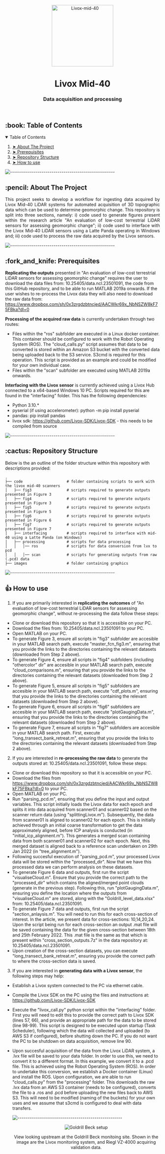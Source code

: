 <p align="center"> 
  <img src="images/livox_mid40.jpg" alt="Livox-mid-40" width="200px">
</p>
<h1 align="center"> Livox Mid-40 </h1>
<h3 align="center"> Data acquisition and processing </h3>  

</br>

<!-- TABLE OF CONTENTS -->
<h2 id="table-of-contents"> :book: Table of Contents</h2>

<details open="open">
  <summary>Table of Contents</summary>
  <ol>
    <li><a href="#about-the-project"> ➤ About The Project</a></li>
    <li><a href="#prerequisites"> ➤ Prerequisites</a></li>
    <li><a href="#Repository Structure"> ➤ Repository Structure</a></li>
    <li><a href="#How to use"> ➤ How to use</a></li>

</details>

![-----------------------------------------------------](https://raw.githubusercontent.com/andreasbm/readme/master/assets/lines/aqua.png)

<!-- ABOUT THE PROJECT -->
<h2 id="about-the-project"> :pencil: About The Project</h2>

<p align="justify"> 
This project seeks to develop a workflow for ingesting data acquired by Livox Mid-40 LiDAR systems for automated acquisition of 3D topographic data which can be used to determine geomorphic change. This repository is split into three sections, namely: i) code used to generate figures present within the research article "An evaluation of low-cost terrestrial LiDAR sensors for assessing geomorphic change"; ii) code used to interface with the Livox Mid-40 LiDAR sensors using a Latte Panda operating in Windows and; iii) code used to process the raw data acquired by the Livox sensors. 
</p>

![-----------------------------------------------------](https://raw.githubusercontent.com/andreasbm/readme/master/assets/lines/aqua.png)

<!-- PREREQUISITES -->
<h2 id="prerequisites"> :fork_and_knife: Prerequisites</h2>

**Replicating the outputs** presented in "An evaluation of low-cost terrestrial LiDAR sensors for assessing geomorphic change" requires the user to download the data files from: 10.25405/data.ncl.23501091, the code from this GitHub repository, and to be able to run MATLAB 2019a onwards. If the user wishes to re-process the Livox data they will also need to download the raw data from: https://www.dropbox.com/sh/0x3zrgdzbtncjed/AACWkr69x_NbNSZW8kF75FBka?dl=0
  
**Processing of the acquired raw data** is currently undertaken through two routes:
* Files within the "ros" subfolder are executed in a Linux docker container. This container should be configured to work with the Robot Operating System (ROS). The "cloud_calls.py" script assumes that data to be converted is stored within an Amazon S3 bucket with the converted data being uploaded back to the S3 service. S3cmd is required for this operation. This script is provided as an example and could be modified for your own individual case.
* Files within the "scan" subfolder are executed using MATLAB 2019a onwards.
    
**Interfacing with the Livox sensor** is currently achieved using a Livox Hub connected to a x64-based Windows 10 PC. Scripts required for this are found in the "interfacing" folder. This has the following dependencies:
* Python 3.10.*
* pyserial (if using accelerometer): python -m pip install pyserial
* pandas: pip install pandas
* livox sdk: https://github.com/Livox-SDK/Livox-SDK - this needs to be compiled from source

![-----------------------------------------------------](https://raw.githubusercontent.com/andreasbm/readme/master/assets/lines/aqua.png)

<!-- Repository Structure -->
<h2 id="Repository Structure"> :cactus: Repository Structure</h2>
<p align="justify"> 
  
Below is the an outline of the folder structure within this repository with descriptions provided:
</p>

    .
    ├── code                    # folder containing scripts to work with the livox mid-40 scanners
    │   ├── fig3                # scripts required to generate outputs presented in Figure 3
    │   ├── fig4                # scripts required to generate outputs presented in Figure 3
    │   ├── fig5                # scripts required to generate outputs presented in Figure 5
    │   ├── fig6                # scripts required to generate outputs presented in Figure 6
    │   ├── fig7                # scripts required to generate outputs presented in Figure 7
    │   ├── interfacing         # scripts required to interface with mid-40 using a Latte Panda (on Windows)
    │   ├── processing          # scripts for data processing
    │   │   │── ros             # scripts for data conversion from lvx to pcd
    │   │   │── scan            # scripts for generating outputs from raw (.pcd) data
    ├── images                  # folder containing graphics 
 
  
![-----------------------------------------------------](https://raw.githubusercontent.com/andreasbm/readme/master/assets/lines/aqua.png)
  
<!-- How to use -->
<h2 id="How to use"> 👍 How to use</h2>
<p align="justify"> 
    
1. If you are primarily interested in **replicating the outcomes** of "An evaluation of low-cost terrestrial LiDAR sensors for assessing geomorphic change", without re-processing the data follow these steps:
* Clone or download this repository so that it is accessible on your PC.
* Download the files from: 10.25405/data.ncl.23501091 to your PC.  
* Open MATLAB on your PC.
* To generate Figure 3, ensure all scripts in "fig3" subfolder are accesible in your MATLAB search path, execute "master_fcn_fig3.m", ensuring that you provide the links to the directories containing the relevant datasets (downloaded from Step 2 above).
* To generate Figure 4, ensure all scripts in "fig4" subfolders (including "othercolor" dir" are accesible in your MATLAB search path, execute "cloud_comparisons.m", ensuring that you provide the links to the directories containing the relevant datasets (downloaded from Step 2 above). 
* To generate Figure 5, ensure all scripts in "fig5" subfolders are accesible in your MATLAB search path, execute "cdf_plots.m", ensuring that you provide the links to the directories containing the relevant datasets (downloaded from Step 2 above). 
* To generate Figure 6, ensure all scripts in "fig6" subfolders are accesible in your MATLAB search path, execute "plotGaugingData.m", ensuring that you provide the links to the directories containing the relevant datasets (downloaded from Step 2 above).
* To generate Figure 7, ensure all scripts in "fig7" subfolders are accesible in your MATLAB search path. First,  execute "long_transect_bank_retreat.m", ensuring that you provide the links to the directories containing the relevant datasets (downloaded from Step 2 above).
  
2. If you are interested in **re-processing the raw data** to generate the outputs stored at: 10.25405/data.ncl.23501091, follow these steps:
* Clone or download this repository so that it is accessible on your PC.
* Download the files from https://www.dropbox.com/sh/0x3zrgdzbtncjed/AACWkr69x_NbNSZW8kF75FBka?dl=0 to your PC.  
* Open MATLAB on your PC.
* Run "parsing_pcd.m", ensuring that you define the input and output variables. This script initially loads the Livox data for each epoch and splits it into data acquired from scanner01 and scanner02 based on the scanner return data (using "splittingLivox.m"). Subsequently, the data from scanner01 is aligned to scanner02 for each epoch. This is initially achieved through an initial coarse transformation to get the data approximately aligned, before ICP analysis is conducted (in "initial_icp_alignment.m"). This generates a merged scan containing data from both scanner01 and scanner02 for each epoch. Next, this merged dataset is aligned back to a reference scan undertaken on 29th Jan 2022 (in "tree_alignment.m"). 
* Following succesful execution of "parsing_pcd.m", your processed Livox data will be stored within the "processed_dir". Now that we have this processed data we can perform analysis on these datasets.
* To generate Figure 6 data and outputs, first run the script "visualiseCloud.m". Ensure that you provide the correct path to the "processed_dir" which contains the aligned/merged point clouds (generate in the previous step). Following this, run "plotGaugingData.m", ensuring you define the location where the outputs from "visualiseCloud.m" are stored, along with the "Goldrill_level_data.xlsx" from: 10.25405/data.ncl.23501091.  
* To generate Figure 7 data and outputs, first run the script "section_anlaysis.m".  You will need to run this for each cross-section of interest. In the article, we present data for cross-sections: 10,14,20,24. Upon the script being run for each cross-section an output .mat file will be saved containing the data for the given cross-section between 18th and 25th February 2022. This .mat file is the same as that which is present within "cross_section_outputs.7z" in the data repository at: 10.25405/data.ncl.23501091.
* Upon creation of the cross-section datasets, you can execute "long_transect_bank_retreat.m", ensuring you provide the correct path to where the cross-section data is saved.

3. If you are interested in **generating data with a Livox sensor**, the following steps may help:
* Establish a Livox system connected to the PC via ethernet cable.
* Compile the Livox SDK on the PC using the files and instructions at: https://github.com/Livox-SDK/Livox-SDK
* Execute the "livox_call.py" python script within the "interfacing" folder. First you will need to edit this to provide the correct path to Livox SDK (lines 57, 66), and provide an appropriate path for the data to be stored (line 98-99). This script is designed to be executed upon startup (Task Scheduler), following which the data will collected and uploaded (to AWS S3 if configured), before shutting down the PC. If you do not want the PC to be shutdown on data acquisition, remove line 90.
* Upon succesful acquisition of the data from the Livox LiDAR system, a .lvx file will be saved to your data folder. In order to use this, we need to convert it to a different format. In this example, we convert it to a .pcd file. This is achieved using the Robot Operating System (ROS). In order to undertake this conversion, we establish a Docker container (Linux) and install the ROS. Upon configuration, we are able to run "cloud_calls.py" from the "processing" folder. This downloads the raw .lvx data from an AWS S3 container (needs to be configured), converts the file to a .ros and .pcd before uploading the new files back to AWS S3. This will need to be modified (naming of the buckets) for your own uses and we assume that s3cmd is configured to deal with data transfers.
  
  ![-----------------------------------------------------](https://raw.githubusercontent.com/andreasbm/readme/master/assets/lines/aqua.png)

  <p align="center"> 
  <img src="images/IMG_20220128_155022009_HDR.jpg" alt="Goldrill Beck setup" >
  </p>
  <p align="center"> 
  View looking upstream at the Goldrill Beck monitoing site. Shown in the image are the Livox monitoring system, and Riegl VZ-4000 acquiring validation data.
  </p>
  
